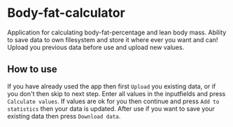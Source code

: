 # Body-fat-calculator

Application for calculating body-fat-percentage and lean body mass. Ability to save data to own filesystem and store it where ever you want and can! Upload you previous data before use and upload new values. 

## How to use

If you have already used the app then first `Upload` you existing data, or if you don't then skip to next step. Enter all values in the inputfields and press `Calculate values`. If values are ok for you then continue and press `Add to statistics` then your data is updated. After use if you want to save your existing data then press `Download data`.
